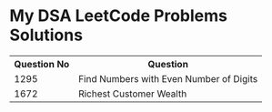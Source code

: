 <h1>My DSA LeetCode Problems Solutions</h1>
<table size="1">
  <tr>
    <th>Question No</th>
    <th>Question</th>
  </tr>
  <tr>
    <td>1295</td>
    <td>Find Numbers with Even Number of Digits</td>
  </tr>
  <tr>
    <td>1672</td>
    <td>Richest Customer Wealth</td>
  </tr>
</table>


